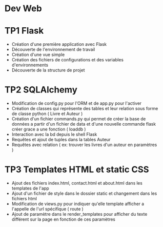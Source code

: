 # Dev Web

# TP1 Flask

- Création d'une première application avec Flask
- Découverte de l'environnement de travail
- Création d'une vue simple
- Création des fichiers de configurations et des variables d'environnements
- Découverte de la structure de projet

# TP2 SQLAlchemy

- Modification de config.py pour l'ORM et de app.py pour l'activer
- Création de classes qui représente des tables et leur relation sous forme de classe python ( Livre et Auteur )
- Création d'un fichier commands.py qui permet de créer la base de données a partir d'un fichier de data et d'une nouvelle commande flask créer grace a une fonction ( loaddb )
- Interaction avec la bd depuis le shell Flask
- Requêtes et ajout de tuples dans la tables Auteur
- Requêtes avec relation ( ex: trouver les livres d'un auteur en paramètres )

# TP3 Templates HTML et static CSS

- Ajout des fichiers index.html, contact.html et about.html dans les templates de l'app
- Ajout d'un fichier de style dans le dossier static et changement dans les fichiers html
- Modification de views.py pour indiquer qu'elle template afficher a l'appelle de l'url spécifique ( route )
- Ajout de paramètre dans le render_templates pour afficher du texte différent sur la page en fonction de ces paramètres

